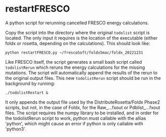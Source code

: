 # restartFRESCO
A python script for rerunning cancelled FRESCO energy calculations. 

Copy the script into the directory where the original `todolist` script is located. 
The only input it requires is the location of the executable (either foldx or rosetta, depending on the calculations). 
This should look like:

```
python restartFRESCO.py ~/frescoSoft/foldx5mac/foldx_20221231
```

Like FRESCO itself, the script generates a small bash script called `todolistRerun` which reruns the energy calculations for the missing mutations.
The script will automatically append the results of the rerun to the original output files. This new `todolistRerun` script should be run in the background by running:

```
./todolistRestart &
```

It only appends the output file used by the DistributeRosetta/Foldx Phase2 scripts, but not, in the case of Foldx, for the Raw_...fxout or Pdblist_...fxout files. The script requires the numpy library to be installed, and in order for the todolistRerun script to work, python must callable with the allias 'python', which might cause an error if python is only callable with 'python3'. 

